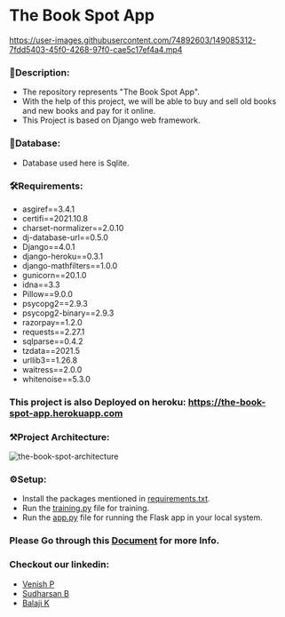 # The Book Spot App

https://user-images.githubusercontent.com/74892603/149085312-7fdd5403-45f0-4268-97f0-cae5c17ef4a4.mp4

### 🔗Description:
- The repository represents "The Book Spot App".
- With the help of this project, we will be able to buy and sell old books and new books and pay for it online.
- This Project is based on Django web framework.


### 📖Database:
- Database used here is Sqlite.

### 🛠Requirements:
- asgiref==3.4.1
- certifi==2021.10.8
- charset-normalizer==2.0.10
- dj-database-url==0.5.0
- Django==4.0.1
- django-heroku==0.3.1
- django-mathfilters==1.0.0
- gunicorn==20.1.0
- idna==3.3
- Pillow==9.0.0
- psycopg2==2.9.3
- psycopg2-binary==2.9.3
- razorpay==1.2.0
- requests==2.27.1
- sqlparse==0.4.2
- tzdata==2021.5
- urllib3==1.26.8
- waitress==2.0.0
- whitenoise==5.3.0


### This project is also Deployed on heroku: https://the-book-spot-app.herokuapp.com
### ⚒Project Architecture:
![the-book-spot-architecture](https://user-images.githubusercontent.com/74892603/149085787-a00676ed-c2c6-4709-83b9-f46b81a06933.jpeg)

### ⚙Setup:
- Install the packages mentioned in [requirements.txt](https://github.com/venish-karan/the-book-spot-app/blob/master/requirements.txt).
- Run the [training.py](https://github.com/sudharsanbaskars/CreditCardDefaultersPrediction/blob/main/training.py) file for training.
- Run the [app.py](https://github.com/sudharsanbaskars/CreditCardDefaultersPrediction/blob/main/app.py) file for running the Flask app in your local system.

### Please Go through this [Document](https://docs.google.com/document/d/1XozIJzZrvo_XUVxSlYSaqVH_Joh7YD4L/edit?usp=sharing&ouid=100991138155643495031&rtpof=true&sd=true) for more Info.

### Checkout our linkedin:
- [Venish P](https://www.linkedin.com/in/venish-p/)
- [Sudharsan B](https://www.linkedin.com/in/sudharsan-b-9447a51ab/)
- [Balaji K](https://www.linkedin.com/in/balaji-k-3127a01ab/)
